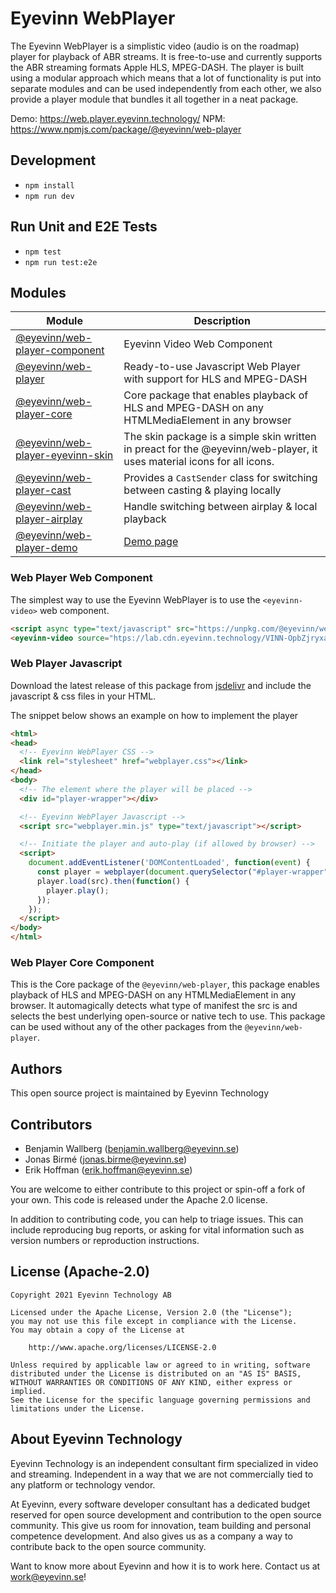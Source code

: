 # Eyevinn WebPlayer
The Eyevinn WebPlayer is a simplistic video (audio is on the roadmap) player for playback of ABR streams. It is free-to-use and currently supports the ABR streaming formats Apple HLS, MPEG-DASH.
The player is built using a modular approach which means that a lot of functionality is put into separate modules and can be used independently from each other, we also provide a player module that bundles it all together in a neat package.

Demo: https://web.player.eyevinn.technology/
NPM: https://www.npmjs.com/package/@eyevinn/web-player

## Development
- `npm install`
- `npm run dev`

## Run Unit and E2E Tests
- `npm test`
- `npm run test:e2e`

## Modules

| Module | Description |
| ------ | ----------- |
| [@eyevinn/web-player-component](https://www.npmjs.com/package/@eyevinn/web-player-component) | Eyevinn Video Web Component |
| [@eyevinn/web-player](https://www.npmjs.com/package/@eyevinn/web-player) | Ready-to-use Javascript Web Player with support for HLS and MPEG-DASH |
| [@eyevinn/web-player-core](https://www.npmjs.com/package/@eyevinn/web-player-core) | Core package that enables playback of HLS and MPEG-DASH on any HTMLMediaElement in any browser |
| [@eyevinn/web-player-eyevinn-skin](https://www.npmjs.com/package/@eyevinn/web-player-eyevinn-skin) | The skin package is a simple skin written in preact for the @eyevinn/web-player, it uses material icons for all icons. |
| [@eyevinn/web-player-cast](https://www.npmjs.com/package/@eyevinn/web-player-cast) | Provides a `CastSender` class for switching between casting & playing locally |
| [@eyevinn/web-player-airplay](https://www.npmjs.com/package/@eyevinn/web-player-airplay) | Handle switching between airplay & local playback |
| [@eyevinn/web-player-demo](https://www.npmjs.com/package/@eyevinn/web-player-demo) | [Demo page](https://web.player.eyevinn.technology) |

### Web Player Web Component

The simplest way to use the Eyevinn WebPlayer is to use the `<eyevinn-video>` web component.

```html
<script async type="text/javascript" src="https://unpkg.com/@eyevinn/web-player-component@latest/dist/web-player.component.js"></script>
<eyevinn-video source="htps://lab.cdn.eyevinn.technology/VINN-OpbZjryxa3.mp4/manifest.m3u8" starttime="30" muted autoplay></eyevinn-video>
```

### Web Player Javascript

Download the latest release of this package from [jsdelivr](https://registry.npmjs.org/@eyevinn/web-player/-/web-player-0.7.6.tgz) and include the javascript & css files in your HTML.

The snippet below shows an example on how to implement the player

```html
<html>
<head>
  <!-- Eyevinn WebPlayer CSS -->
  <link rel="stylesheet" href="webplayer.css"></link>
</head>
<body>
  <!-- The element where the player will be placed -->
  <div id="player-wrapper"></div>

  <!-- Eyevinn WebPlayer Javascript -->
  <script src="webplayer.min.js" type="text/javascript"></script>

  <!-- Initiate the player and auto-play (if allowed by browser) -->
  <script>
    document.addEventListener('DOMContentLoaded', function(event) {
      const player = webplayer(document.querySelector("#player-wrapper"));
      player.load(src).then(function() {
        player.play();
      });
    });
  </script>
</body>
</html>
```

### Web Player Core Component

This is the Core package of the `@eyevinn/web-player`, this package enables playback of HLS and MPEG-DASH on any HTMLMediaElement in any browser. It automagically detects what type of manifest the src is and selects the best underlying open-source or native tech to use. This package can be used without any of the other packages from the `@eyevinn/web-player`.


## Authors

This open source project is maintained by Eyevinn Technology

## Contributors

- Benjamin Wallberg (benjamin.wallberg@eyevinn.se)
- Jonas Birmé (jonas.birme@eyevinn.se)
- Erik Hoffman (erik.hoffman@eyevinn.se)

You are welcome to either contribute to this project or spin-off a fork of your own. This code is released under the Apache 2.0 license.

In addition to contributing code, you can help to triage issues. This can include reproducing bug reports, or asking for vital information such as version numbers or reproduction instructions.

## License (Apache-2.0)

```
Copyright 2021 Eyevinn Technology AB

Licensed under the Apache License, Version 2.0 (the "License");
you may not use this file except in compliance with the License.
You may obtain a copy of the License at

    http://www.apache.org/licenses/LICENSE-2.0

Unless required by applicable law or agreed to in writing, software
distributed under the License is distributed on an "AS IS" BASIS,
WITHOUT WARRANTIES OR CONDITIONS OF ANY KIND, either express or implied.
See the License for the specific language governing permissions and
limitations under the License.
```

## About Eyevinn Technology

Eyevinn Technology is an independent consultant firm specialized in video and streaming. Independent in a way that we are not commercially tied to any platform or technology vendor.

At Eyevinn, every software developer consultant has a dedicated budget reserved for open source development and contribution to the open source community. This give us room for innovation, team building and personal competence development. And also gives us as a company a way to contribute back to the open source community.

Want to know more about Eyevinn and how it is to work here. Contact us at work@eyevinn.se!